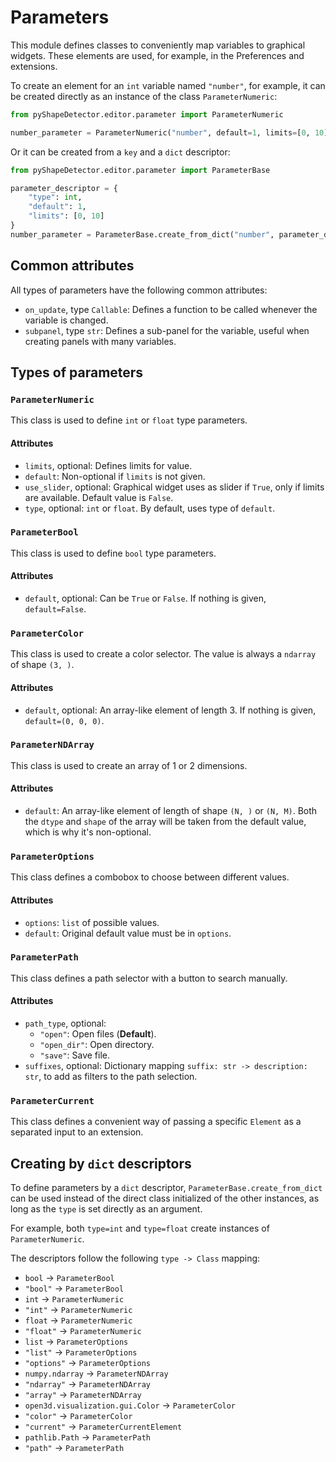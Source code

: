 # Parameters

This module defines classes to conveniently map variables to graphical widgets.
These elements are used, for example, in the Preferences and extensions.

To create an element for an `int` variable named `"number"`, for example, it can be created directly as an instance of the class `ParameterNumeric`:

```python
from pyShapeDetector.editor.parameter import ParameterNumeric

number_parameter = ParameterNumeric("number", default=1, limits=[0, 10])
```

Or it can be created from a `key` and a `dict` descriptor: 

```python
from pyShapeDetector.editor.parameter import ParameterBase

parameter_descriptor = {
    "type": int,
    "default": 1,
    "limits": [0, 10]
}
number_parameter = ParameterBase.create_from_dict("number", parameter_descriptor)
```

## Common attributes
All types of parameters have the following common attributes:
- `on_update`, type `Callable`: Defines a function to be called whenever the variable is changed.  
- `subpanel`, type `str`: Defines a sub-panel for the variable, useful when creating panels with many variables.

## Types of parameters

### `ParameterNumeric`
This class is used to define `int` or `float` type parameters.

#### Attributes
- `limits`, optional: Defines limits for value.
- `default`: Non-optional if `limits` is not given.
- `use_slider`, optional: Graphical widget uses as slider if `True`, only if limits are available. Default value is `False`. 
- `type`, optional: `int` or `float`. By default, uses type of `default`. 

### `ParameterBool`
This class is used to define `bool` type parameters.

#### Attributes
- `default`, optional: Can be `True` or `False`. If nothing is given, `default=False`.

### `ParameterColor`
This class is used to create a color selector. The value is always a `ndarray` of shape `(3, )`.

#### Attributes
- `default`, optional: An array-like element of length 3. If nothing is given, `default=(0, 0, 0)`.

### `ParameterNDArray`
This class is used to create an array of 1 or 2 dimensions. 

#### Attributes
- `default`: An array-like element of length of shape `(N, )` or `(N, M)`. Both the `dtype` and `shape` of the array will be taken from the default value, which is why it's non-optional.

### `ParameterOptions`
This class defines a combobox to choose between different values. 

#### Attributes
- `options`: `list` of possible values.
- `default`: Original default value must be in `options`.

### `ParameterPath`
This class defines a path selector with a button to search manually. 

#### Attributes
- `path_type`, optional: 
  - `"open"`: Open files (**Default**).
  - `"open_dir"`: Open directory. 
  - `"save"`: Save file.
- `suffixes`, optional: Dictionary mapping `suffix: str -> description: str`, to add as filters to the path selection.

### `ParameterCurrent`
This class defines a convenient way of passing a specific `Element` as a separated input to an extension.

## Creating by `dict` descriptors
To define parameters by a `dict` descriptor, `ParameterBase.create_from_dict` can be used instead of the direct class initialized of the other instances, as long as the `type` is set directly as an argument. 

For example, both `type=int` and `type=float` create instances of `ParameterNumeric`.

The descriptors follow the following `type -> Class` mapping:

- `bool` → `ParameterBool`
- `"bool"` → `ParameterBool`
- `int` → `ParameterNumeric`
- `"int"` → `ParameterNumeric`
- `float` → `ParameterNumeric`
- `"float"` → `ParameterNumeric`
- `list` → `ParameterOptions`
- `"list"` → `ParameterOptions`
- `"options"` → `ParameterOptions`
- `numpy.ndarray` → `ParameterNDArray`
- `"ndarray"` → `ParameterNDArray`
- `"array"` → `ParameterNDArray`
- `open3d.visualization.gui.Color` → `ParameterColor`
- `"color"` → `ParameterColor`
- `"current"` → `ParameterCurrentElement`
- `pathlib.Path` → `ParameterPath`
- `"path"` → `ParameterPath`


